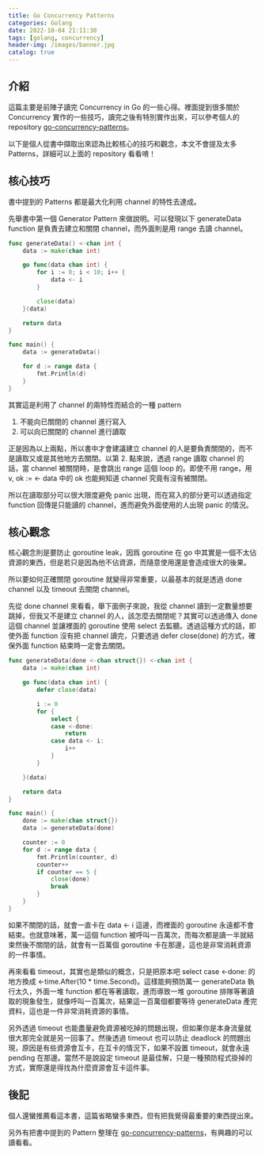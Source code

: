 ```yaml
---
title: Go Concurrency Patterns
categories: Golang
date: 2022-10-04 21:11:30
tags: [golang, concurrency]
header-img: /images/banner.jpg
catalog: true
---
```


## 介紹

這篇主要是前陣子讀完 Concurrency in Go 的一些心得。裡面提到很多關於 Concurrency 實作的一些技巧，讀完之後有特別實作出來，可以參考個人的 repository [go-concurrency-patterns](https://github.com/Yu-Jack/go-concurrency-patterns)。

以下是個人從書中擷取出來認為比較核心的技巧和觀念，本文不會提及太多 Patterns，詳細可以上面的 repository 看看唷！

## 核心技巧

書中提到的 Patterns 都是最大化利用 channel 的特性去達成。

先舉書中第一個 Generator Pattern 來做說明。可以發現以下 generateData function 是負責去建立和關閉 channel，而外面則是用 range 去讀 channel。

```go
func generateData() <-chan int {
	data := make(chan int)

	go func(data chan int) {
		for i := 0; i < 10; i++ {
			data <- i
		}

		close(data)
	}(data)

	return data
}

func main() {
	data := generateData()

	for d := range data {
		fmt.Println(d)
	}
}
```

其實這是利用了 channel 的兩特性而結合的一種 pattern

1. 不能向已關閉的 channel 進行寫入
2. 可以向已關閉的 channel 進行讀取

正是因為以上兩點，所以書中才會建議建立 channel 的人是要負責關閉的，而不是讀取又或是其他地方去關閉。以第 2. 點來說，透過 range 讀取 channel 的話，當 channel 被關閉時，是會跳出 range 這個 loop 的。即使不用 range，用 v, ok := <- data 中的 ok 也能夠知道 channel 究竟有沒有被關閉。

所以在讀取部分可以很大限度避免 panic 出現，而在寫入的部分更可以透過指定 function 回傳是只能讀的 channel，進而避免外面使用的人出現 panic 的情況。

## 核心觀念

核心觀念則是要防止 goroutine leak，因爲 goroutine 在 go 中其實是一個不太佔資源的東西，但是若只是因為他不佔資源，而隨意使用還是會造成很大的後果。

所以要如何正確關閉 goroutine 就變得非常重要，以最基本的就是透過 done channel 以及 timeout 去關閉 channel。

先從 done channel 來看看，舉下面例子來說，我從 channel 讀到一定數量想要跳掉，但我又不是建立 channel 的人，該怎麼去關閉呢？其實可以透過傳入 done 這個 channel 並讓裡面的 goroutine 使用 select 去監聽。透過這種方式的話，即使外面 function 沒有把 channel 讀完，只要透過 defer close(done) 的方式，確保外面 function 結束時一定會去關閉。

```go
func generateData(done <-chan struct{}) <-chan int {
	data := make(chan int)

	go func(data chan int) {
		defer close(data)

		i := 0
		for {
			select {
			case <-done:
				return
			case data <- i:
				i++
			}
		}

	}(data)

	return data
}

func main() {
	done := make(chan struct{})
	data := generateData(done)

	counter := 0
	for d := range data {
		fmt.Println(counter, d)
		counter++
		if counter == 5 {
			close(done)
			break
		}
	}
}
```

如果不關閉的話，就會一直卡在 data <- i 這邊，而裡面的 goroutine 永遠都不會結束。也就意味著，萬一這個 function 被呼叫一百萬次，而每次都是讀一半就結束然後不關閉的話，就會有一百萬個 goroutine 卡在那邊，這也是非常消耗資源的一件事情。

再來看看 timeout，其實也是類似的概念，只是把原本吧 select case <-done: 的地方換成 <-time.After(10 * time.Second)。這樣能夠預防萬一 generateData 執行太久，外面一堆 function 都在等著讀取，進而導致一堆 goroutine 排隊等著讀取的現象發生，就像呼叫一百萬次，結果這一百萬個都要等待 generateData 產完資料，這也是一件非常消耗資源的事情。

另外透過 timeout 也能盡量避免資源被吃掉的問題出現，但如果你是本身流量就很大那完全就是另一回事了。然後透過 timeout 也可以防止 deadlock 的問題出現，原因是有些資源會互卡，在互卡的情況下，如果不設置 timeout，就會永遠 pending 在那邊。當然不是說設定 timeout 是最佳解，只是一種預防程式掛掉的方式，實際還是得找為什麼資源會互卡這件事。

## 後記

個人還蠻推薦看這本書，這篇省略蠻多東西，但有把我覺得最重要的東西提出來。

另外有把書中提到的 Pattern 整理在 [go-concurrency-patterns](https://github.com/Yu-Jack/go-concurrency-patterns)，有興趣的可以讀看看。